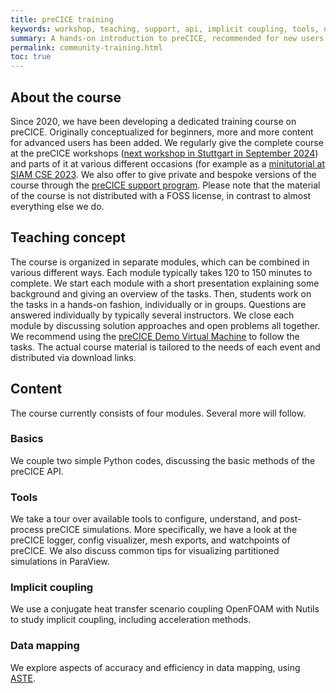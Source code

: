 ```yaml
---
title: preCICE training
keywords: workshop, teaching, support, api, implicit coupling, tools, data mapping, training
summary: A hands-on introduction to preCICE, recommended for new users that want to learn how to couple their own codes and beyond.
permalink: community-training.html
toc: true
---
```


## About the course

Since 2020, we have been developing a dedicated training course on preCICE. Originally conceptualized for beginners, more and more content for advanced users has been added. We regularly give the complete course at the preCICE workshops ([next workshop in Stuttgart in September 2024](precice-workshop-2024.html)) and parts of it at various different occasions (for example as a [minitutorial at SIAM CSE 2023](https://meetings.siam.org/sess/dsp_programsess.cfm?SESSIONCODE=77168). We also offer to give private and bespoke versions of the course through the [preCICE support program](community-support-precice.html). Please note that the material of the course is not distributed with a FOSS license, in contrast to almost everything else we do.

## Teaching concept

The course is organized in separate modules, which can be combined in various different ways. Each module typically takes 120 to 150 minutes to complete. We start each module with a short presentation explaining some background and giving an overview of the tasks. Then, students work on the tasks in a hands-on fashion, individually or in groups. Questions are answered individually by typically several instructors. We close each module by discussing solution approaches and open problems all together. We recommend using the [preCICE Demo Virtual Machine](installation-vm.html) to follow the tasks. The actual course material is tailored to the needs of each event and distributed via download links.

## Content

The course currently consists of four modules. Several more will follow.

### Basics

We couple two simple Python codes, discussing the basic methods of the preCICE API.

### Tools

We take a tour over available tools to configure, understand, and post-process preCICE simulations. More specifically, we have a look at the preCICE logger, config visualizer, mesh exports, and watchpoints of preCICE. We also discuss common tips for visualizing partitioned simulations in ParaView.

### Implicit coupling

We use a conjugate heat transfer scenario coupling OpenFOAM with Nutils to study implicit coupling, including acceleration methods.

### Data mapping

We explore aspects of accuracy and efficiency in data mapping, using [ASTE](tooling-aste.html).
